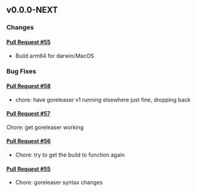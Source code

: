 ## v0.0.0-NEXT

### Changes

#### [Pull Request #55](https://github.com/Maahsome/ktrouble/pull/55)

- Build arm64 for darwin/MacOS


### Bug Fixes

#### [Pull Request #58](https://github.com/Maahsome/ktrouble/pull/58)

- chore: have goreleaser v1 running elsewhere just fine, dropping back

#### [Pull Request #57](https://github.com/Maahsome/ktrouble/pull/57)

Chore: get goreleaser working

#### [Pull Request #56](https://github.com/Maahsome/ktrouble/pull/56)

- Chore: try to get the build to function again

#### [Pull Request #55](https://github.com/Maahsome/ktrouble/pull/55)

- Chore: goreleaser syntax changes

